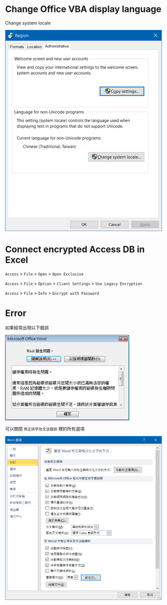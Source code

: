 # Change Office VBA display language

Change system locale

![Change System Locale](img/change-system-locale.png)

# Connect encrypted Access DB in Excel

`Access` > `File` > `Open` > `Open Exclusive`

`Access` > `File` > `Option` > `Client Settings` > `Use Legacy Encryption`

`Access` > `File` > `Info` > `Encrypt with Password`

# Error

如果經常出現以下錯誤

![Word Memory Error](img/word-memory-error.gif)

可以關閉 `修正拼字及文法錯誤` 裡的所有選項

![Word memory error fix](img/word-memory-error-fix.png)
